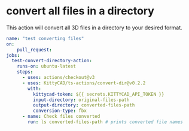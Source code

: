 # convert all files in a directory

This action will convert all 3D files in a directory to your desired format.

```yml
name: "test converting files"
on:
    pull_request:
jobs:
  test-convert-directory-action:
    runs-on: ubuntu-latest
    steps:
      - uses: actions/checkout@v3
      - uses: KittyCAD/ts-actions/convert-dir@v0.2.2
        with:
          kittycad-token: ${{ secrets.KITTYCAD_API_TOKEN }}
          input-directory: original-files-path
          output-directory: converted-files-path
          conversion-type: fbx
      - name: Check files converted
        run: ls converted-files-path # prints converted file names
```
